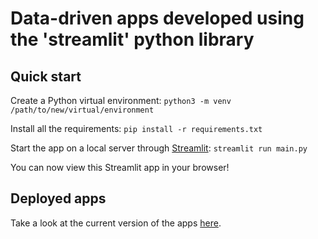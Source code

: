 # Data-driven apps developed using the 'streamlit' python library

## Quick start

Create a Python virtual environment:
`python3 -m venv /path/to/new/virtual/environment`

Install all the requirements:
`pip install -r requirements.txt`

Start the app on a local server through [Streamlit](https://streamlit.io):
`streamlit run main.py`

You can now view this Streamlit app in your browser!

## Deployed apps

Take a look at the current version of the apps [here](https://share.streamlit.io/lmiguelgato/streamlit-demos/main/main.py).
